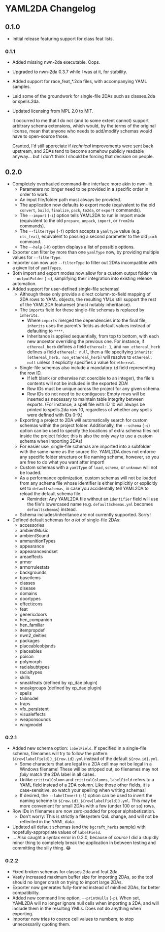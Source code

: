 # YAML2DA Changelog

## 0.1.0

- Initial release featuring support for class feat lists.

### 0.1.1

- Added missing nwn-2da executable. Oops.
- Upgraded to nwn-2da 0.3.7 while I was at it, for stability.
- Added support for race_feat_*.2da files, with accompanying YAML samples.
- Laid some of the groundwork for single-file 2DAs such as classes.2da or spells.2da.
- Updated licensing from MPL 2.0 to MIT.
  
  It occurred to me that I do not (and to some extent cannot) support arbitrary schema extensions, which would, by the terms of the original license, mean that anyone who needs to add/modify schemas would have to open-source those.
  
  Granted, I'd still appreciate if *technical* improvements were sent back upstream, and 2DAs tend to become somehow publicly readable anyway... but I don't think I should be forcing that decision on people.

## 0.2.0

- Completely overhauled command-line interface more akin to nwn-lib.
    - Parameters no longer need to be provided in a specific order in order to work.
    - An input file/folder path must always be provided.
    - The application now defaults to export mode (equivalent to the old `convert`, `build`, `finalize`, `pack`, `to2da`, or `export` commands).
    - The `--import` (`-i`) option tells YAML2DA to run in import mode (equivalent to the old `prepare`, `unpack`, `import`, or `from2da` commands).
    - The `--filterType` (`-f`) option accepts a `yamlType` value (e.g. `cls_feat`), equivalent to passing a second parameter to the old `pack` command.
    - The `--help` (`-h`) option displays a list of possible options.
- Exporter can filter by more than one `yamlType` now, by providing multiple values for `--filterType`.
- Importer can now use `--filterType` to filter out 2DAs incompatible with a given list of `yamlType`s.
- Both import and export modes now allow for a custom output folder via `--outputFolder` (`-o`), simplifying their integration into existing release automation.
- Added support for user-defined single-file schemas!
    - Although these only provide a direct column-to-field mapping of 2DA rows to YAML objects, the resulting YMLs still support the rest of the YAML2DA featureset (most notably inheritance).
    - The `imports` field for these single-file schemas is replaced by `inherits`.
        - Where `imports` merged the dependencies into the final file, `inherits` uses the parent's fields as default values instead of defaulting to `****`.
        - Inheritance is applied sequentially, from top to bottom, with each new ancestor overriding the previous one. For instance, if `ethereal_herb` defines a field `ethereal: 1`, and `non_ethereal_herb` defines a field `ethereal: null`, then a file specifying `inherits: [ethereal_herb, non_ethereal_herb]` will resolve to `ethereal: null` unless it explicitly specifies a value for `ethereal`.
    - Single-file schemas also include a mandatory `id` field representing the row ID. 
        - If left blank (or otherwise not coercible to an integer), the file's contents will not be included in the exported 2DA!
        - Row IDs must be unique across the project for any given schema.
        - Row IDs do not need to be contiguous: Empty rows will be inserted as necessary to maintain table integrity between exports. (For instance, a spell file with ID 10 will always be printed to spells.2da row 10, regardless of whether any spells were defined with IDs 0-9.)
    - Exporting a project to 2DA will automatically search for custom schemas within the project folder. Additionally, the `--schema` (`-s`) option can be used to specify the locations of extra schema files not inside the project folder; this is also the only way to use a custom schema when importing 2DAs!
    - For easier use, single-file schemas are imported into a subfolder with the same name as the source file. YAML2DA does not enforce any specific folder structure or file naming scheme, however, so you are free to do what you want after import!
    - Custom schemas with a `yamlType` of `load`, `schema`, or `unknown` will not be loaded.
    - As a performance optimization, custom schemas will not be loaded from any schema file whose identifier is either implicitly or explicitly set to `defaultschemas`, in case you accidentally tell YAML2DA to reload the default schema file.
        - Reminder: Any YAML2DA file without an `identifier` field will use the file's lowercased name (e.g. `defaultSchemas.yml` becomes `defaultschemas`) instead.
    - Schema includes/inheritance are not currently supported. Sorry!
- Defined default schemas for *a lot* of single-file 2DAs:
    - accessories
    - ambientMusic
    - ambientSound
    - ammunitionTypes
    - appearance
    - appearancesndset
    - areaeffects
    - armor
    - armorrulestats
    - backgrounds
    - baseitems
    - classes
    - disease
    - domains
    - doortypes
    - effecticons
    - feat
    - genericdoors
    - hen_companion
    - hen_familiar
    - itempropdef
    - nwn2_deities
    - packages
    - placeableobjsnds
    - placeables
    - poison
    - polymorph
    - racialsubtypes
    - racialtypes
    - skills
    - sneakfeats (defined by xp_dae plugin)
    - sneakgroups (defined by xp_dae plugin)
    - spells
    - tailmodel
    - traps
    - vfx_persistent
    - visualeffects
    - weaponsounds
    - wingmodel

### 0.2.1

- Added new schema option: `labelField`. If specified in a single-file schema, filenames will try to follow the pattern `${row[labelField]}_${row.id}.yml` instead of the default `${row.id}.yml`.
    - Some characters that are legal in a 2DA cell may not be legal in a Windows filename! These will be stripped out, so filenames may not *fully* match the 2DA label in all cases.
    - Unlike `criticalColumn` and `criticalColumns`, `labelField` refers to a YAML field instead of a 2DA column. Like those other fields, it is case-sensitive, so watch your spelling when writing schemas!
    - If desired, the `--labelInvert` (`-l`) option can be used to invert the naming scheme to `${row.id}_${row[labelField]}.yml`. This may be more convenient for small 2DAs with a few (under 100 or so) rows.
- Row IDs in filenames are now zero-padded for proper alphabetization.
    - Don't worry: This is strictly a filesystem QoL change, and will not be reflected in the YAML data.
- Updated all default schemas (and the `bgcraft_herbs` sample) with hopefully-appropriate values of `labelField`.
- ... Also caught a syntax error in 0.2.0, because of *course* I did a stupidly minor thing to completely break the application in between testing and committing the silly thing. :joy:

### 0.2.2

- Fixed broken schemas for classes.2da and feat.2da.
- Vastly increased maximum buffer size for importing 2DAs, so the tool should no longer crash on trying to import large 2DAs.
- Exporter now generates fully-formed instead of minified 2DAs, for better compatibility.
- Added new command line option, `--printNulls` (`-p`). When set, YAML2DA will no longer ignore null cells when importing a 2DA, and will include them in the resulting YMLs. Does not do anything when exporting.
- Importer now tries to coerce cell values to numbers, to stop unnecessarily quoting them.